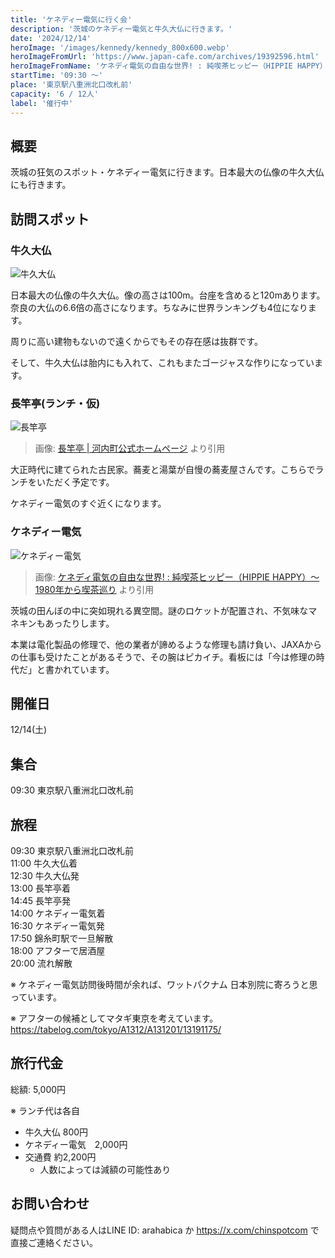 ```yaml
---
title: 'ケネディー電気に行く会'
description: '茨城のケネディー電気と牛久大仏に行きます。'
date: '2024/12/14'
heroImage: '/images/kennedy/kennedy_800x600.webp'
heroImageFromUrl: 'https://www.japan-cafe.com/archives/19392596.html'
heroImageFromName: 'ケネディ電気の自由な世界! : 純喫茶ヒッピー（HIPPIE HAPPY）～1980年から喫茶巡り'
startTime: '09:30 〜'
place: '東京駅八重洲北口改札前'
capacity: '6 / 12人'
label: '催行中'
---
```


## 概要

茨城の狂気のスポット・ケネディー電気に行きます。日本最大の仏像の牛久大仏にも行きます。

## 訪問スポット

### 牛久大仏

![牛久大仏](/images/kennedy/ushiku_800x602.webp)

日本最大の仏像の牛久大仏。像の高さは100m。台座を含めると120mあります。奈良の大仏の6.6倍の高さになります。ちなみに世界ランキングも4位になります。

周りに高い建物もないので遠くからでもその存在感は抜群です。

そして、牛久大仏は胎内にも入れて、これもまたゴージャスな作りになっています。

### 長竿亭(ランチ・仮)

![長竿亭](/images/kennedy/nagasao_300x.webp)
> 画像: [長竿亭 | 河内町公式ホームページ](https://www.town.ibaraki-kawachi.lg.jp/page/page000534.html) より引用

大正時代に建てられた古民家。蕎麦と湯葉が自慢の蕎麦屋さんです。こちらでランチをいただく予定です。

ケネディー電気のすぐ近くになります。

### ケネディー電気

![ケネディー電気](/images/kennedy/kennedy_800x600.webp)
> 画像: [ケネディ電気の自由な世界! : 純喫茶ヒッピー（HIPPIE HAPPY）～1980年から喫茶巡り](https://www.japan-cafe.com/archives/19392596.html) より引用

茨城の田んぼの中に突如現れる異空間。謎のロケットが配置され、不気味なマネキンもあったりします。

本業は電化製品の修理で、他の業者が諦めるような修理も請け負い、JAXAからの仕事も受けたことがあるそうで、その腕はピカイチ。看板には「今は修理の時代だ」と書かれています。



## 開催日

12/14(土)

## 集合

09:30 東京駅八重洲北口改札前

## 旅程

09:30 東京駅八重洲北口改札前  
11:00 牛久大仏着  
12:30 牛久大仏発  
13:00 長竿亭着  
14:45 長竿亭発  
14:00 ケネディー電気着  
16:30 ケネディー電気発  
17:50 錦糸町駅で一旦解散  
18:00 アフターで居酒屋  
20:00 流れ解散

※ ケネディー電気訪問後時間が余れば、ワットパクナム 日本別院に寄ろうと思っています。

※ アフターの候補としてマタギ東京を考えています。
https://tabelog.com/tokyo/A1312/A131201/13191175/

## 旅行代金

総額: 5,000円

※ ランチ代は各自

- 牛久大仏 800円
- ケネディー電気　2,000円
- 交通費 約2,200円
  - 人数によっては減額の可能性あり

## お問い合わせ

疑問点や質問がある人はLINE ID: arahabica か https://x.com/chinspotcom で直接ご連絡ください。

